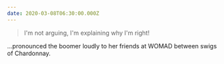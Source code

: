 ```yaml
---
date: 2020-03-08T06:30:00.000Z
---
```

> I'm not arguing, I'm explaining why I'm right!

...pronounced the boomer loudly to her friends at WOMAD between swigs of Chardonnay.
